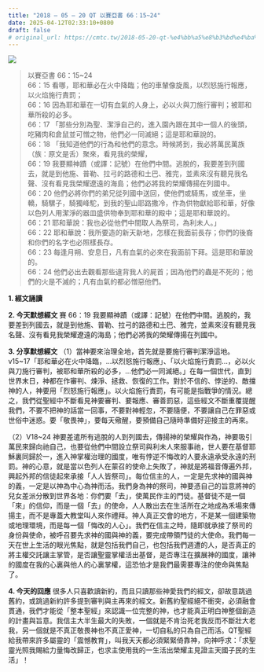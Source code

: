 ```yaml
---
title: "2018 – 05 – 20 QT 以賽亞書 66：15~24"
date: 2025-04-12T02:33:10+0800
draft: false
# original_url: https://cmtc.tw/2018-05-20-qt-%e4%bb%a5%e8%b3%bd%e4%ba%9e%e6%9b%b8-66%ef%bc%9a1524
---
```


![](/images/qt.jpg)
> 以賽亞書 66：15\~24  
> 66：15 看哪，耶和華必在火中降臨；他的車輦像旋風，以烈怒施行報應，以火焰施行責罰；  
> 66：16 因為耶和華在一切有血氣的人身上，必以火與刀施行審判；被耶和華所殺的必多。  
> 66：17 「那些分別為聖、潔淨自己的，進入園內跟在其中一個人的後頭，吃豬肉和倉鼠並可憎之物，他們必一同滅絕；這是耶和華說的。  
> 66：18 「我知道他們的行為和他們的意念。時候將到，我必將萬民萬族（族：原文是舌）聚來，看見我的榮耀，  
> 66：19 我要顯神蹟（或譯：記號）在他們中間。逃脫的，我要差到列國去，就是到他施、普勒、拉弓的路德和土巴、雅完，並素來沒有聽見我名聲、沒有看見我榮耀遼遠的海島；他們必將我的榮耀傳揚在列國中。  
> 66：20 他們必將你們的弟兄從列國中送回，使他們或騎馬，或坐車，坐轎，騎騾子，騎獨峰駝，到我的聖山耶路撒冷，作為供物獻給耶和華，好像以色列人用潔淨的器皿盛供物奉到耶和華的殿中；這是耶和華說的。  
> 66：21 耶和華說：我也必從他們中間取人為祭司，為利未人。」  
> 66：22 耶和華說：我所要造的新天新地，怎樣在我面前長存；你們的後裔和你們的名字也必照樣長存。  
> 66：23 每逢月朔、安息日，凡有血氣的必來在我面前下拜。這是耶和華說的。  
> 66：24 他們必出去觀看那些違背我人的屍首；因為他們的蟲是不死的；他們的火是不滅的；凡有血氣的都必憎惡他們。

**1. 經文誦讀**

**2.  今天默想經文**
賽 66：19 我要顯神蹟（或譯：記號）在他們中間。逃脫的，我要差到列國去，就是到他施、普勒、拉弓的路德和土巴、雅完，並素來沒有聽見我名聲、沒有看見我榮耀遼遠的海島；他們必將我的榮耀傳揚在列國中。

**3. 分享默想經文**
（1）當神要來治理全地，首先就是要施行審判潔淨這地。v15\~17「耶和華必在火中降臨，…以烈怒施行報應」、「以火焰施行責罰…，必以火與刀施行審判，被耶和華所殺的必多，…他們必一同滅絕。」在每一個世代，直到世界末日，神都在作審判、煉淨、拯救、恢復的工作。對於不信的、悖逆的、敵擋神的人，神要用「烈怒施行報應」。以火焰施行責罰，有可能是指戰爭的情況。總之，我們從聖經中不斷看見神要審判、要報應、審善罰惡，這些經文不斷重覆提醒我們，不要不把神的話當一回事，不要對神輕忽，不要隨便，不要讓自己在罪惡或世俗中迷惑。要「敬畏神」，要每天儆醒，要預備自己隨時準備好迎接主的再來。

（2）V18\~24 神要差遣所有逃脫的人到列國去，傳揚神的榮耀與作為，神要吸引萬民來歸向祂自己，也要從他們中間設立祭司與利未人來服事祂，世人要在基督耶穌裏同歸於一，進入神掌權治理的國度，唯有悖逆不悔改的人要永遠承受永遠的刑罰。神的心意，就是當以色列人在蒙召的使命上失敗了，神就是將福音傳遍外邦，興起外邦的信徒起來承接「人人皆祭司」。每位信主的人，一定是先求神的國與神的義，一定是以神為中心為神而活。我們身為神的祭司，神要憑自己的旨意將神的兒女差派分散到世界各地：你們要「去」，使萬民作主的門徒。基督徒不是一個「來」的信仰，而是一個「去」的使命，人人散出去在生活所在之地成為禾場來傳揚主，而不是專蓋大教堂叫人來作禮拜。神人真正交會的地方，不是某一個建築物或地理環境，而是每一個「悔改的人心」。我們在信主之時，隨即就承接了祭司的身份與使命，被呼召要先求神的國與神的義，要完成帶領門徒的大使命。我們每一天在世上生活的眼光焦點，就是包括我們自己，也包括我們週遭的人，是否真正的將主權交託讓主掌管，是否讓聖靈掌權活出基督，是否專注在擴展神的國度，讓神的國度在我的心裏與他人的心裏掌權，這恐怕才是我們最需要專注的使命與焦點了。

**4. 今天的回應**
很多人只喜歡讀新約，而且只讀那些神愛我們的經文，卻故意跳過舊約，或跳過新約許多提到審判與主再來的經文。新舊約聖經絕不衝突，必須融會貫通，我們才能從「整本聖經」來認識一位完整的神，也才能真正明白神整個創造的計畫與旨意。我信主大半生最大的失敗，一個就是不肯治死老我反而不斷壯大老我，另一個就是不真正敬畏神也不真正愛神，一切自私的只為自己而活。QT聖經給我帶來許多屬靈的「震憾教育」，叫我天天都必須緊緊倚靠神，向神呼求：「求聖靈光照我賜給力量悔改歸正，也求主使用我的一生活出榮耀主見證主天國子民的生活」！
